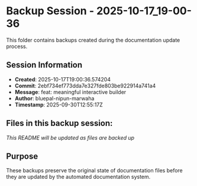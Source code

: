 # Backup Session - 2025-10-17_19-00-36

This folder contains backups created during the documentation update process.

## Session Information
- **Created**: 2025-10-17T19:00:36.574204
- **Commit**: 2ebf734ef773dda7e327fde803be922914a741a4
- **Message**: feat: meaningful interactive builder
- **Author**: bluepal-nipun-marwaha
- **Timestamp**: 2025-09-30T12:55:17Z

## Files in this backup session:
*This README will be updated as files are backed up*

## Purpose
These backups preserve the original state of documentation files before they are updated by the automated documentation system.
